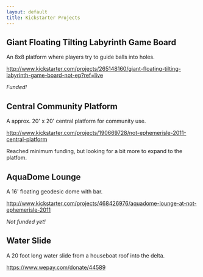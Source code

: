 ```yaml
---
layout: default
title: Kickstarter Projects
---
```


Giant Floating Tilting Labyrinth Game Board
-------------------------------------------

An 8x8 platform where players try to guide balls into holes.

[<http://www.kickstarter.com/projects/265148160/giant-floating-tilting-labyrinth-game-board-not-ep?ref=live>](http://www.kickstarter.com/projects/265148160/giant-floating-tilting-labyrinth-game-board-not-ep?ref=live)

*Funded!*

Central Community Platform
--------------------------

A approx. 20' x 20' central platform for community use.

[<http://www.kickstarter.com/projects/190669728/not-ephemerisle-2011-central-platform>](http://www.kickstarter.com/projects/190669728/not-ephemerisle-2011-central-platform)

Reached minimum funding, but looking for a bit more to expand to the
platfom.

AquaDome Lounge
---------------

A 16' floating geodesic dome with bar.

[<http://www.kickstarter.com/projects/468426976/aquadome-lounge-at-not-ephemerisle-2011>](http://www.kickstarter.com/projects/468426976/aquadome-lounge-at-not-ephemerisle-2011)

*Not funded yet!*

Water Slide
-----------

A 20 foot long water slide from a houseboat roof into the delta.

[<https://www.wepay.com/donate/44589>](https://www.wepay.com/donate/44589)
